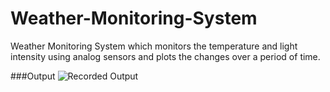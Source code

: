 # Weather-Monitoring-System
 Weather Monitoring System which monitors the temperature and light intensity using analog sensors and plots the changes over a period of time.

###Output
![Recorded Output](https://youtu.be/9_wM76P6ETY)
